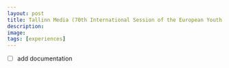 ```yaml
---
layout: post
title: Tallinn Media (70th International Session of the European Youth Parliament)
description: 
image:
tags: [experiences]
---
```


- [ ] add documentation